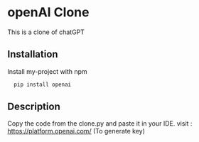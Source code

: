 
# openAI Clone

This is a clone of chatGPT 




## Installation

Install my-project with npm

```bash
  pip install openai
```

    
## Description
Copy the code from the clone.py and paste it in your IDE.
visit : https://platform.openai.com/ (To generate key)